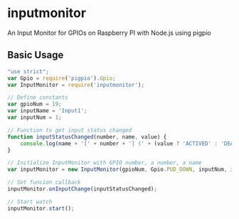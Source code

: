 # inputmonitor
An Input Monitor for GPIOs on Raspberry PI with Node.js using pigpio

## Basic Usage

```javascript
"use strict";
var Gpio = require('pigpio').Gpio;
var InputMonitor = require('inputmonitor');

// Define constants
var gpioNum = 19;
var inputName = 'Input1';
var inputNum = 1;

// Function to get input status changed
function inputStatusChanged(number, name, value) {
    console.log(name + '[' + number + '] (' + (value ? 'ACTIVED' : 'DEACTIVED') + ')');
}

// Initialize InputMonitor with GPIO number, a number, a name
var inputMonitor = new InputMonitor(gpioNum, Gpio.PUD_DOWN, inputNum, inputName);

// Set funcion callback
inputMonitor.onInputChange(inputStatusChanged);

// Start watch
inputMonitor.start();

```
